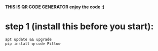 <p align="center">
<h4> THIS IS QR CODE GENERATOR 
enjoy the code :)
</h4>
</p>

# step 1 (install this before you start):
```
apt update && upgrade
pip install qrcode Pillow
